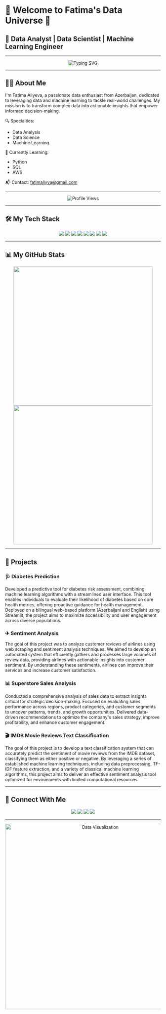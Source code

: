 # 🌌 Welcome to Fatima's Data Universe 🌌  
## 🚀 Data Analyst | Data Scientist | Machine Learning Engineer

---

<div align="center">
  <img src="https://readme-typing-svg.herokuapp.com?font=Fira+Code&size=28&pause=1000&color=00BFFF&center=true&vCenter=true&width=500&height=45&lines=Transforming+Data+into+Insights;Innovating+with+AI+%7C+Machine+Learning;Empowering+Decisions+with+Data" alt="Typing SVG" />
</div>

---

## 👩‍💻 About Me
I'm Fatima Aliyeva, a passionate data enthusiast from Azerbaijan, dedicated to leveraging  data and machine learning to tackle real-world challenges. My mission is to transform complex data into actionable insights that empower informed decision-making.  

🔍 Specialties: 
- Data Analysis  
- Data Science  
- Machine Learning  

🌱 Currently Learning: 
- Python  
- SQL  
- AWS  

📬 Contact: [fatimaliyva@gmail.com](mailto:fatimaliyva@gmail.com)

---

<div align="center">
  <img src="https://komarev.com/ghpvc/?username=FatimaAliyeva01&style=flat-square&color=00BFFF" alt="Profile Views" />
</div>

---

## 🛠 My Tech Stack
<div align="center">
  <img src="https://img.shields.io/badge/Python-3776AB?style=for-the-badge&logo=python&logoColor=white" />
  <img src="https://img.shields.io/badge/SQL-4479A1?style=for-the-badge&logo=postgresql&logoColor=white" />
  <img src="https://img.shields.io/badge/TensorFlow-FF6F00?style=for-the-badge&logo=tensorflow&logoColor=white" />
  <img src="https://img.shields.io/badge/scikit--learn-F7931E?style=for-the-badge&logo=scikit-learn&logoColor=white" />
  <img src="https://img.shields.io/badge/Pandas-150458?style=for-the-badge&logo=pandas&logoColor=white" />
  <img src="https://img.shields.io/badge/Power%20BI-F2C811?style=for-the-badge&logo=powerbi&logoColor=black" />
  <img src="https://img.shields.io/badge/NumPy-013243?style=for-the-badge&logo=numpy&logoColor=white" />
  <img src="https://img.shields.io/badge/AWS-232F3E?style=for-the-badge&logo=amazonaws&logoColor=white" />
</div>

---

## 📊 My GitHub Stats
<div align="center">
  <img src="https://github-readme-stats.vercel.app/api?username=FatimaAliyeva01&show_icons=true&theme=chartreuse-dark&count_private=true" width="450px" />
</div>
<div align="center">
  <img src="https://github-readme-streak-stats.herokuapp.com?user=FatimaAliyeva01&theme=chartreuse-dark" width="450px" />
</div>


---

## 📝 Projects
### 🩺 Diabetes Prediction
Developed a predictive tool for diabetes risk assessment, combining machine learning algorithms with a streamlined user interface. This tool enables individuals to evaluate their likelihood of diabetes based on core health metrics, offering proactive guidance for health management. Deployed on a bilingual web-based platform (Azerbaijani and English) using Streamlit, the project aims to maximize accessibility and user engagement across diverse populations.

### ✈ Sentiment Analysis
The goal of this project was to analyze customer reviews of airlines using web scraping and sentiment analysis techniques. We aimed to develop an automated system that efficiently gathers and processes large volumes of review data, providing airlines with actionable insights into customer sentiment. By understanding these sentiments, airlines can improve their services and increase customer satisfaction.

### 📊 Superstore Sales Analysis
Conducted a comprehensive analysis of sales data to extract insights critical for strategic decision-making. Focused on evaluating sales performance across regions, product categories, and customer segments to uncover patterns, trends, and growth opportunities. Delivered data-driven recommendations to optimize the company's sales strategy, improve profitability, and enhance customer engagement.

### 🎬 IMDB Movie Reviews Text Classification
The goal of this project is to develop a text classification system that can accurately predict the sentiment of movie reviews from the IMDB dataset, classifying them as either positive or negative. By leveraging a series of established machine learning techniques, including data preprocessing, TF-IDF feature extraction, and a variety of classical machine learning algorithms, this project aims to deliver an effective sentiment analysis tool optimized for environments with limited computational resources.


---

## 🔗 Connect With Me
<div align="center">
  <a href="https://www.linkedin.com/in/fatima-aliyeva-599b0419a/" target="_blank"><img src="https://img.shields.io/badge/LinkedIn-%230077B5.svg?style=for-the-badge&logo=linkedin&logoColor=white" /></a>
  <a href="https://github.com/FatimaAliyeva01" target="_blank"><img src="https://img.shields.io/badge/GitHub-%23181717.svg?style=for-the-badge&logo=github&logoColor=white" /></a>
  <a href="https://instagram.com/fatimaaliyevaofficial?utm_medium=copy_link" target="_blank"><img src="https://img.shields.io/badge/Instagram-%23E4405F.svg?style=for-the-badge&logo=instagram&logoColor=white" /></a>
  <a href="https://medium.com/@fatimeeliyeva01" target="_blank"><img src="https://img.shields.io/badge/Medium-%23000000.svg?style=for-the-badge&logo=medium&logoColor=white" /></a>
</div>

---

<div align="center">
  <img src="https://miro.medium.com/v2/resize:fit:1400/format:webp/1*4n_09NCbHR6DbG-3fbf1Zw.gif" alt="Data Visualization" width="600px" />
</div>
